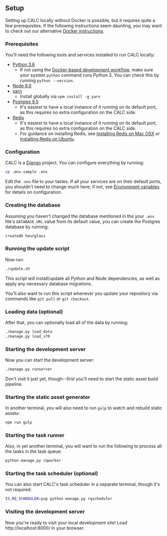 ## Setup

Setting up CALC locally without Docker is possible, but it requires
quite a few prerequisites. If the following instructions seem daunting,
you may want to check out our alternative [Docker instructions](docker.md).

### Prerequisites

You'll need the following tools and services installed to run CALC
locally:

* [Python 3.6](https://www.python.org/)
  * If not using the [Docker-based development workflow](docker.md), make sure your system `python` command runs Python 3. You can check this by running `python --version`.
* [Node 6.0](https://nodejs.org/)
* [yarn](https://yarnpkg.com)
  * Install globally via `npm install -g yarn`
* [Postgres 9.5](https://www.postgresql.org/)
  * It's easiest to have a local instance of it running on its default
    port, as this requires no extra configuration on the CALC side.
* [Redis](https://redis.io/)
  * It's easiest to have a local instance of it running on its default
    port, as this requires no extra configuration on the CALC side.
  * For guidance on installing Redis, see
    [Installing Redis on Mac OSX][redis-osx] or
    [Installing Redis on Ubuntu][redis-ubuntu].

### Configuration

CALC is a [Django] project. You can configure everything by running:

```sh
cp .env.sample .env
```

Edit the `.env` file to your tastes. If all your services are on their
default ports, you shouldn't need to change much here; if not, see
[Environment variables](environment.md) for details on
configuration.

### Creating the database

Assuming you haven't changed the database mentioned in the
your `.env` file's `DATABASE_URL` value from its default value,
you can create the Postgres database by running:

```sh
createdb hourglass
```

### Running the update script

Now run:

```sh
./update.sh
```

This script will install/update all Python and Node dependencies,
as well as apply any necessary database migrations.

You'll also want to run this script whenever you update your repository
via commands like `git pull` or `git checkout`.

### Loading data (optional)

After that, you can optionally load all of the data by running:

```sh
./manage.py load_data
./manage.py load_s70
```

### Starting the development server

Now you can start the development server:

```sh
./manage.py runserver
```

Don't visit it just yet, though--first you'll need to start the static
asset build pipeline.

### Starting the static asset generator

In another terminal, you will also need to run `gulp` to watch and rebuild
static assets:

```sh
npm run gulp
```

### Starting the task runner

Also, in yet another terminal, you will want to run
the following to process all the tasks in the task queue:

```sh
python manage.py rqworker
```

### Starting the task scheduler (optional)

You can also start CALC's task scheduler in a separate terminal,
though it's not required:

```sh
IS_RQ_SCHEDULER=yup python manage.py rqscheduler
```

### Visiting the development server

Now you're ready to visit your local development site! Load
http://localhost:8000/ in your browser.

[redis-ubuntu]: https://www.digitalocean.com/community/tutorials/how-to-install-and-configure-redis-on-ubuntu-16-04

[redis-osx]: https://medium.com/@petehouston/install-and-config-redis-on-mac-os-x-via-homebrew-eb8df9a4f298#.fa2s6i1my

[Django]: https://www.djangoproject.com/
